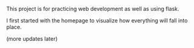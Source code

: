This project is for practicing web development as well as using flask.

I first started with the homepage to visualize how everything will fall into place.

(more updates later)
